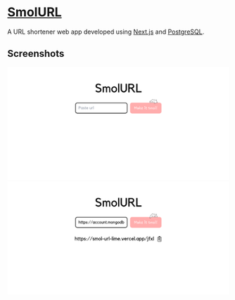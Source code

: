 # [SmolURL](https://smol-url-lime.vercel.app/)

A URL shortener web app developed using [Next.js](https://nextjs.org/) and [PostgreSQL](https://www.postgresql.org/).

## Screenshots

![img](screenshots/1.png)
![img](screenshots/2.png)
